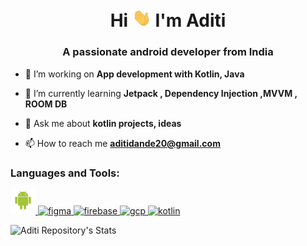 <h1 align="center">Hi <img src="Hi.gif" width="30px"> I'm Aditi</h1>
<h3 align="center">A passionate android developer from India</h3>


- 🔭 I’m working on **App development with Kotlin, Java**

- 🌱 I’m currently learning **Jetpack , Dependency Injection ,MVVM , ROOM DB**

- 💬 Ask me about **kotlin projects, ideas**

- 📫 How to reach me **aditidande20@gmail.com**





<p align="left">
</p>

<h3 align="left">Languages and Tools:</h3>
<p align="left"> <a href="https://developer.android.com" target="_blank" rel="noreferrer"> <img src="https://raw.githubusercontent.com/devicons/devicon/master/icons/android/android-original-wordmark.svg" alt="android" width="40" height="40"/> </a> <a href="https://www.figma.com/" target="_blank" rel="noreferrer"> <img src="https://www.vectorlogo.zone/logos/figma/figma-icon.svg" alt="figma" width="40" height="40"/> </a> <a href="https://firebase.google.com/" target="_blank" rel="noreferrer"> <img src="https://www.vectorlogo.zone/logos/firebase/firebase-icon.svg" alt="firebase" width="40" height="40"/> </a> <a href="https://cloud.google.com" target="_blank" rel="noreferrer"> <img src="https://www.vectorlogo.zone/logos/google_cloud/google_cloud-icon.svg" alt="gcp" width="40" height="40"/> </a>  <a href="https://kotlinlang.org" target="_blank" rel="noreferrer">  <img src="https://www.vectorlogo.zone/logos/kotlinlang/kotlinlang-icon.svg" alt="kotlin" width="40" height="40"/> </a> 

![Aditi Repository's Stats](https://github-readme-stats.vercel.app/api?username=AditiDande20&theme=nord&show_icons=true) 
